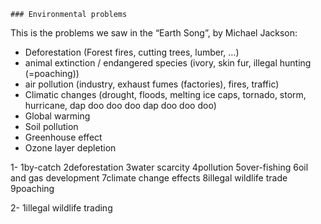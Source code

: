 	### Environmental problems

This is the problems we saw in the “Earth Song”, by Michael Jackson:
- Deforestation (Forest fires, cutting trees, lumber, …)
- animal extinction / endangered species (ivory, skin fur, illegal hunting (=poaching))
- air pollution (industry, exhaust fumes (factories), fires, traffic)
- Climatic changes (drought, floods, melting ice caps, tornado, storm, hurricane, dap doo doo doo dap doo doo doo)
- Global warming
- Soil pollution
- Greenhouse effect
- Ozone layer depletion

1-
	1by-catch
	2deforestation
	3water scarcity
	4pollution
	5over-fishing
	6oil and gas development
	7climate change effects
	8illegal wildlife trade
	9poaching

2-
	1illegal wildlife trading
